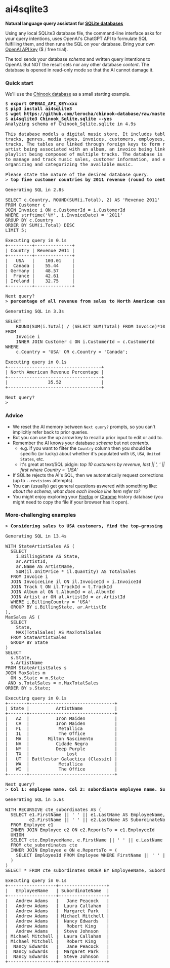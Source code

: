 # ai4sqlite3
**Natural language query assistant for [SQLite databases](https://www.sqlite.org/index.html)**

Using any local SQLite3 database file, the command-line interface asks for your query intentions, uses OpenAI's ChatGPT API to formulate SQL fulfilling them, and then runs the SQL on your database. Bring your own [OpenAI API key](https://www.howtogeek.com/885918/how-to-get-an-openai-api-key/) ($ / free trial).

The tool sends your database *schema* and written query intentions to OpenAI. But NOT the result sets nor any other database *content*. The database is opened in read-only mode so that the AI cannot damage it.

### Quick start

We'll use the [Chinook database](https://github.com/lerocha/chinook-database) as a small starting example.

<pre>
$ <b>export OPENAI_API_KEY=xxx</b>
$ <b>pip3 install ai4sqlite3</b>
$ <b>wget https://github.com/lerocha/chinook-database/raw/master/ChinookDatabase/DataSources/Chinook_Sqlite.sqlite</b>
$ <b>ai4sqlite3 Chinook_Sqlite.sqlite --yes</b>
Analyzing schema of Chinook_Sqlite.sqlite in 4.9s 

This database models a digital music store. It includes tables for artists, albums,
tracks, genres, media types, invoices, customers, employees, playlists, and playlist
tracks. The tables are linked through foreign keys to form relationships, such as an
artist being associated with an album, an invoice being linked to a customer, and a
playlist being composed of multiple tracks. The database is designed to enable the store
to manage and track music sales, customer information, and employee records, as well as
organizing and categorizing the available music.

Please state the nature of the desired database query.
> <b>top five customer countries by 2011 revenue (round to cents)</b>

Generating SQL in 2.8s 

SELECT c.Country, ROUND(SUM(i.Total), 2) AS 'Revenue 2011'
FROM Customer c
JOIN Invoice i ON c.CustomerId = i.CustomerId
WHERE strftime('%Y', i.InvoiceDate) = '2011'
GROUP BY c.Country
ORDER BY SUM(i.Total) DESC
LIMIT 5;

Executing query in 0.1s 
+---------+--------------+
| Country | Revenue 2011 |
+---------+--------------+
|   USA   |    103.01    |
|  Canada |    55.44     |
| Germany |    48.57     |
|  France |    42.61     |
| Ireland |    32.75     |
+---------+--------------+

Next query?
> <b>percentage of all revenue from sales to North American customers</b>

Generating SQL in 3.3s 

SELECT 
    ROUND(SUM(i.Total) / (SELECT SUM(Total) FROM Invoice)*100, 2) AS "North American Revenue Percentage"
FROM 
    Invoice i
    INNER JOIN Customer c ON i.CustomerId = c.CustomerId
WHERE 
    c.Country = 'USA' OR c.Country = 'Canada';

Executing query in 0.1s 
+-----------------------------------+
| North American Revenue Percentage |
+-----------------------------------+
|               35.52               |
+-----------------------------------+

Next query?
>
</pre>

### Advice

* We reset the AI memory between `Next query?` prompts, so you can't implicitly refer back to prior queries.
* But you can use the up arrow key to recall a prior input to edit or add to.
* Remember the AI knows your database *schema* but not *contents*.
  * e.g. if you want to filter the `Country` column then you should be specific (or lucky) about whether it's populated with `US`, `USA`, `United States`, etc.
  * it's great at text/SQL pidgin: *top 10 customers by revenue, last || ', ' || first where Country = 'USA'*
* If SQLite rejects the AI's SQL, then we automatically request corrections (up to `--revisions` attempts).
* You can (usually) get general questions aswered with something like: *about the schema, what does each invoice line item refer to?*
* You might enjoy exploring your [Firefox](https://www.foxtonforensics.com/browser-history-examiner/firefox-history-location) or [Chrome](https://www.foxtonforensics.com/browser-history-examiner/chrome-history-location) history database (you might need to copy the file if your browser has it open).

### More-challenging examples

<pre>
> <b>Considering sales to USA customers, find the top-grossing artist in each state.</b>

Generating SQL in 13.4s 

WITH StateArtistSales AS (
  SELECT
    i.BillingState AS State,
    ar.ArtistId,
    ar.Name AS ArtistName,
    SUM(il.UnitPrice * il.Quantity) AS TotalSales
  FROM Invoice i
  JOIN InvoiceLine il ON il.InvoiceId = i.InvoiceId
  JOIN Track t ON il.TrackId = t.TrackId
  JOIN Album al ON t.AlbumId = al.AlbumId
  JOIN Artist ar ON al.ArtistId = ar.ArtistId
  WHERE i.BillingCountry = 'USA'
  GROUP BY i.BillingState, ar.ArtistId
),
MaxSales AS (
  SELECT
    State,
    MAX(TotalSales) AS MaxTotalSales
  FROM StateArtistSales
  GROUP BY State
)
SELECT
  s.State,
  s.ArtistName
FROM StateArtistSales s
JOIN MaxSales m
  ON s.State = m.State
 AND s.TotalSales = m.MaxTotalSales
ORDER BY s.State;

Executing query in 0.1s 
+-------+--------------------------------+
| State |          ArtistName            |
+-------+--------------------------------+
|   AZ  |          Iron Maiden           |
|   CA  |          Iron Maiden           |
|   FL  |           Metallica            |
|   IL  |           The Office           |
|   MA  |       Milton Nascimento        |
|   NV  |          Cidade Negra          |
|   NY  |          Deep Purple           |
|   TX  |              Lost              |
|   UT  | Battlestar Galactica (Classic) |
|   WA  |           Metallica            |
|   WI  |           The Office           |
+-------+--------------------------------+

Next query?
> <b>Col 1: employee name. Col 2: subordinate employee name. Subordinates include transitive as well as direct reports.</b>

Generating SQL in 5.6s 

WITH RECURSIVE cte_subordinates AS (
  SELECT e1.FirstName || ' ' || e1.LastName AS EmployeeName, 
         e2.FirstName || ' ' || e2.LastName AS SubordinateName
  FROM Employee e1
  INNER JOIN Employee e2 ON e2.ReportsTo = e1.EmployeeId
  UNION
  SELECT cte.EmployeeName, e.FirstName || ' ' || e.LastName AS SubordinateName
  FROM cte_subordinates cte
  INNER JOIN Employee e ON e.ReportsTo = (
    SELECT EmployeeId FROM Employee WHERE FirstName || ' ' || LastName = cte.SubordinateName
  )
)
SELECT * FROM cte_subordinates ORDER BY EmployeeName, SubordinateName LIMIT 25;

Executing query in 0.1s 
+------------------+------------------+
|   EmployeeName   | SubordinateName  |
+------------------+------------------+
|   Andrew Adams   |   Jane Peacock   |
|   Andrew Adams   |  Laura Callahan  |
|   Andrew Adams   |  Margaret Park   |
|   Andrew Adams   | Michael Mitchell |
|   Andrew Adams   |  Nancy Edwards   |
|   Andrew Adams   |   Robert King    |
|   Andrew Adams   |  Steve Johnson   |
| Michael Mitchell |  Laura Callahan  |
| Michael Mitchell |   Robert King    |
|  Nancy Edwards   |   Jane Peacock   |
|  Nancy Edwards   |  Margaret Park   |
|  Nancy Edwards   |  Steve Johnson   |
+------------------+------------------+
</pre>

